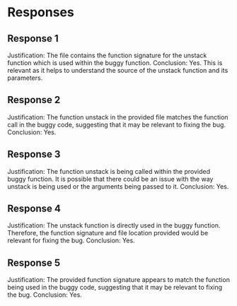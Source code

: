 # Responses
## Response 1
Justification: The file contains the function signature for the unstack function which is used within the buggy function.
Conclusion: Yes. This is relevant as it helps to understand the source of the unstack function and its parameters.

## Response 2
Justification: The function unstack in the provided file matches the function call in the buggy code, suggesting that it may be relevant to fixing the bug.
Conclusion: Yes.

## Response 3
Justification: The function unstack is being called within the provided buggy function. It is possible that there could be an issue with the way unstack is being used or the arguments being passed to it.
Conclusion: Yes.

## Response 4
Justification: The unstack function is directly used in the buggy function. Therefore, the function signature and file location provided would be relevant for fixing the bug.
Conclusion: Yes.

## Response 5
Justification: The provided function signature appears to match the function being used in the buggy code, suggesting that it may be relevant to fixing the bug.
Conclusion: Yes.

